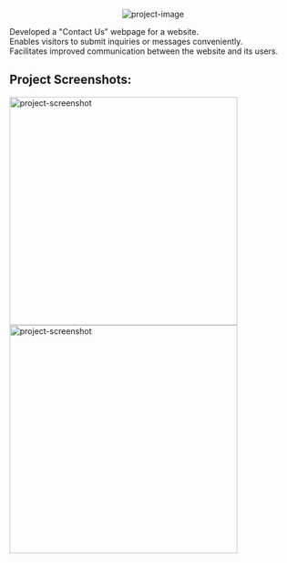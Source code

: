 <p align="center"><img src="https://socialify.git.ci/RishabhDhawad/Contact-Us-Page/image?language=1&amp;name=1&amp;owner=1&amp;theme=Light" alt="project-image"></p>

<p id="description">Developed a "Contact Us" webpage for a website. <br> Enables visitors to submit inquiries or messages conveniently. <br> Facilitates improved communication between the website and its users.</p>

<h2>Project Screenshots:</h2>

<img src="screenshort.png" alt="project-screenshot" width="400" height="400/">

<img src="" alt="project-screenshot" width="400" height="400/">